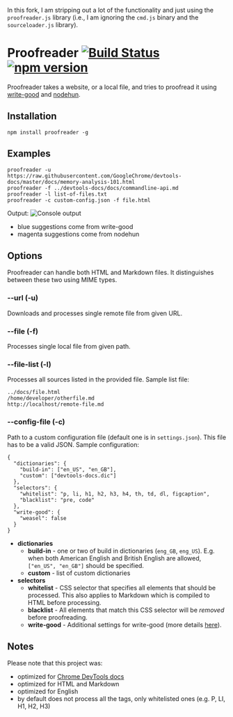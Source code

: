 
In this fork, I am stripping out a lot of the functionality and just using the `proofreader.js` library (i.e., I am ignoring the `cmd.js` binary and the `sourceloader.js` library).


Proofreader [![Build Status](https://travis-ci.org/kdzwinel/Proofreader.svg)](https://travis-ci.org/kdzwinel/Proofreader) [![npm version](https://badge.fury.io/js/proofreader.svg)](http://badge.fury.io/js/proofreader)
===========

Proofreader takes a website, or a local file, and tries to proofread it using [write-good](https://github.com/btford/write-good) and [nodehun](https://github.com/nathanjsweet/nodehun).

## Installation
    npm install proofreader -g

## Examples

    proofreader -u https://raw.githubusercontent.com/GoogleChrome/devtools-docs/master/docs/memory-analysis-101.html
    proofreader -f ../devtools-docs/docs/commandline-api.md
    proofreader -l list-of-files.txt
    proofreader -c custom-config.json -f file.html

Output:
![Console output](https://i.imgur.com/IfUw2W9.png)

- blue suggestions come from write-good
- magenta suggestions come from nodehun

## Options
Proofreader can handle both HTML and Markdown files. It distinguishes between these two using MIME types.

### --url (-u)
Downloads and processes single remote file from given URL.

### --file (-f)
Processes single local file from given path.

### --file-list (-l)
Processes all sources listed in the provided file. Sample list file:

```
../docs/file.html
/home/developer/otherfile.md
http://localhost/remote-file.md
```

### --config-file (-c)
Path to a custom configuration file (default one is in `settings.json`). This file has to be a valid JSON. Sample configuration:

```
{
  "dictionaries": {
    "build-in": ["en_US", "en_GB"],
    "custom": ["devtools-docs.dic"]
  },
  "selectors": {
    "whitelist": "p, li, h1, h2, h3, h4, th, td, dl, figcaption",
    "blacklist": "pre, code"
  },
  "write-good": {
    "weasel": false
  }
}
```

- **dictionaries**
  - **build-in** - one or two of build in dictionaries (`eng_GB`, `eng_US`). E.g. when both American English and British English are allowed, `["en_US", "en_GB"]` should be specified.
  - **custom** - list of custom dictionaries
- **selectors**
  - **whitelist** - CSS selector that specifies all elements that should be processed. This also applies to Markdown which is compiled to HTML before processing.
  - **blacklist** - All elements that match this CSS selector will be *removed* before proofreading.
  - **write-good** - Additional settings for write-good (more details [here](https://github.com/btford/write-good#checks)).

## Notes
Please note that this project was:

- optimized for [Chrome DevTools docs](https://github.com/GoogleChrome/devtools-docs)
- optimized for HTML and Markdown
- optimized for English
- by default does not process all the tags, only whitelisted ones (e.g. P, LI, H1, H2, H3)
